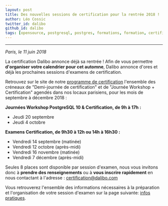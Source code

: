 ```yaml
---
layout: post
title: Des nouvelles sessions de certification pour la rentrée 2018 !
author: Léo Cossic
twitter_id: dalibo
github_id: dalibo
tags: [opensource, postgresql, postgres, formations, formation, certification, certifications, certifié, certified, certif, advanced, essential, dates, sessions, dalibo]
---
```


---

*Paris, le 11 juin 2018*


La certification Dalibo annonce déjà sa rentrée ! Afin de vous permettre **d'organiser votre calendrier pour cet automne**, Dalibo annonce d'ores et déjà les prochaines sessions d'examens de certification.

<!--MORE-->

Retrouvez sur le site de notre [programme de certification](https://certification.dalibo.com/infos/essential/) l'ensemble des créneaux de "Demi-journée de certification" et de "Journée Workshop + Certification" agendés dans nos locaux parisiens, pour les mois de septembre à décembre 2018 :

**Journées Workshop PostgreSQL 10 & Certification, de 9h à 17h :**
   * Jeudi 20 septembre
   * Jeudi 4 octobre

**Examens Certification, de 9h30 à 12h ou 14h à 16h30 :**
   * Vendredi 14 septembre (matinée)
   * Vendredi 12 octobre (après-midi)
   * Vendredi 16 novembre (matinée)
   * Vendredi 7 décembre (après-midi)

Seules 8 places sont disponible par session d'examen, nous vous invitons donc à **prendre des renseignements** ou à **vous inscrire rapidement** en nous contactant à l'adresse :  [certification@dalibo.com](mailto:certification@dalibo.com)

Vous retrouverez l'ensemble des informations nécessaires à la préparation et l'organisation de votre session d'examen sur la page suivante: [infos pratiques](https://certification.dalibo.com/infos/).

